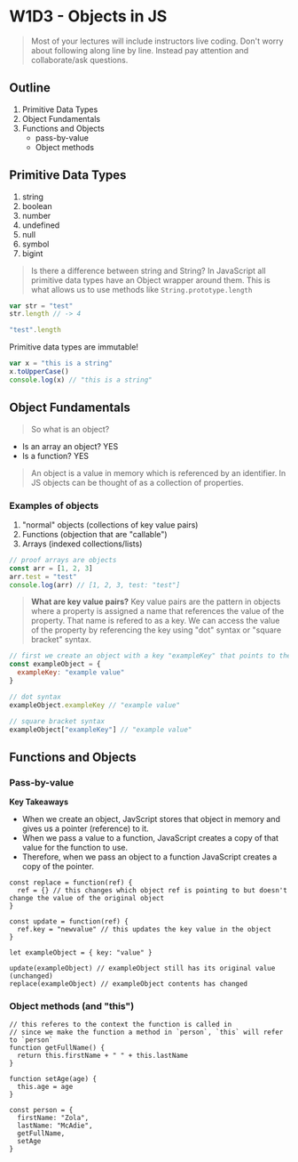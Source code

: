 # W1D3 - Objects in JS

> Most of your lectures will include instructors live coding. Don't worry about following along line by line. Instead pay attention and collaborate/ask questions.

## Outline
1. Primitive Data Types
2. Object Fundamentals
3. Functions and Objects
    * pass-by-value
    * Object methods

## Primitive Data Types
1. string
1. boolean
1. number
1. undefined
1. null
1. symbol
1. bigint

> Is there a difference between string and String?
In JavaScript all primitive data types have an Object wrapper around them. This is what allows us to use methods like `String.prototype.length`

```javascript
var str = "test"
str.length // -> 4

"test".length
```

Primitive data types are immutable!

```javascript
var x = "this is a string"
x.toUpperCase()
console.log(x) // "this is a string"
```

## Object Fundamentals

> So what is an object?

* Is an array an object? YES
* Is a function? YES

> An object is a value in memory which is referenced by an identifier.
> In JS objects can be thought of as a collection of properties.

### Examples of objects
1. "normal" objects (collections of key value pairs)
2. Functions (objection that are "callable")
3. Arrays (indexed collections/lists)

```javascript
// proof arrays are objects
const arr = [1, 2, 3]
arr.test = "test"
console.log(arr) // [1, 2, 3, test: "test"]
```

> **What are key value pairs?**
> Key value pairs are the pattern in objects where a property is assigned a name that references the value of the property. That name is refered to as a key.
> We can access the value of the property by referencing the key using "dot" syntax or "square bracket" syntax.

```javascript
// first we create an object with a key "exampleKey" that points to the value "example value"
const exampleObject = {
  exampleKey: "example value"
}

// dot syntax
exampleObject.exampleKey // "example value"

// square bracket syntax
exampleObject["exampleKey"] // "example value"
```

## Functions and Objects

### Pass-by-value
**Key Takeaways**
* When we create an object, JavScript stores that object in memory and gives us a pointer (reference) to it.
* When we pass a value to a function, JavaScript creates a copy of that value for the function to use.
* Therefore, when we pass an object to a function JavaScript creates a copy of the pointer.


```
const replace = function(ref) {
  ref = {} // this changes which object ref is pointing to but doesn't change the value of the original object
}

const update = function(ref) {
  ref.key = "newvalue" // this updates the key value in the object
}

let exampleObject = { key: "value" }

update(exampleObject) // exampleObject still has its original value (unchanged)
replace(exampleObject) // exampleObject contents has changed
```

### Object methods (and "this")

```
// this referes to the context the function is called in
// since we make the function a method in `person`, `this` will refer to `person`
function getFullName() {
  return this.firstName + " " + this.lastName
}

function setAge(age) {
  this.age = age
}

const person = {
  firstName: "Zola",
  lastName: "McAdie",
  getFullName,
  setAge
}
```

